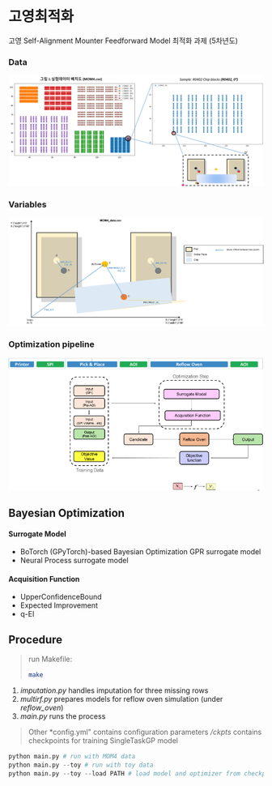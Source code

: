 # 고영최적화
고영 Self-Alignment Mounter Feedforward Model 최적화 과제 (5차년도)

### Data
![data](doc/data_demo.png)

### Variables
![variables](doc/data_var.png)

### Optimization pipeline
![optimization](doc/pipeline.png)

## Bayesian Optimization

#### Surrogate Model
- BoTorch (GPyTorch)-based Bayesian Optimization GPR surrogate model
- Neural Process surrogate model

#### Acquisition Function
- UpperConfidenceBound
- Expected Improvement
- q-EI

## Procedure
> run Makefile:
> ```bash
> make
> ```
1. *imputation.py* handles imputation for three missing rows
2. *multirf.py* prepares models for reflow oven simulation (under *reflow_oven*)
3. *main.py* runs the process

> Other
> *config.yml" contains configuration parameters
> */ckpts* contains checkpoints for training SingleTaskGP model
```python
python main.py # run with MOM4 data
python main.py --toy # run with toy data
python main.py --toy --load PATH # load model and optimizer from checkpoints
```

<!-- ## Contribution
## License -->